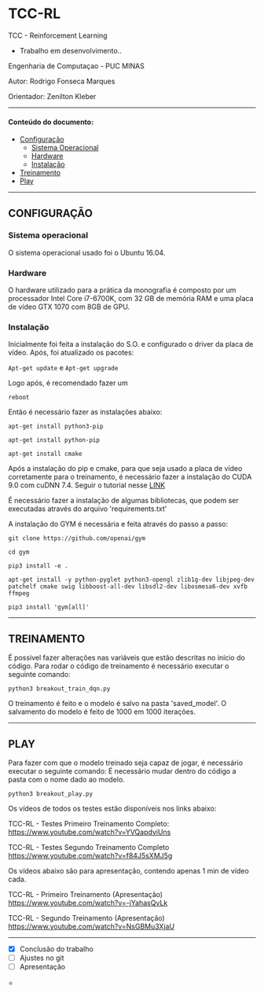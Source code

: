 # TCC-RL

TCC - Reinforcement Learning

 - Trabalho em desenvolvimento..

Engenharia de Computaçao - PUC MINAS

Autor: Rodrigo Fonseca Marques

Orientador: Zenilton Kleber

-----

#### Conteúdo do documento:

- [Configuração](#configuração)
    - [Sistema Operacional](#sistema-operacional)
    - [Hardware](#hardware)
    - [Instalação](#instalação)   
- [Treinamento](#treinamento)
- [Play](#play)


-----
## CONFIGURAÇÃO


### Sistema operacional
O sistema operacional usado foi o Ubuntu 16.04. 

### Hardware
O hardware utilizado para a prática da monografia é composto por um processador
Intel Core i7-6700K, com 32 GB de memória RAM e uma placa de vídeo GTX 1070 com
8GB de GPU.

### Instalação

Inicialmente foi feita a instalação do S.O. e configurado o driver da placa de vídeo.
Após, foi atualizado os pacotes:

`Apt-get update` e `Apt-get upgrade`

Logo após, é recomendado fazer um 

`reboot`

Então é necessário fazer as instalações abaixo:

`apt-get install python3-pip`

`apt-get install python-pip`

`apt-get install cmake`

Após a instalação do pip e cmake, para que seja usado a placa de vídeo corretamente para o treinamento, é necessário fazer a instalação do CUDA 9.0 com cuDNN 7.4. Seguir o tutorial nesse [LINK](https://medium.com/@zhanwenchen/install-cuda-and-cudnn-for-tensorflow-gpu-on-ubuntu-79306e4ac04e)

É necessário fazer a instalação de algumas bibliotecas, que podem ser executadas através do arquivo 'requirements.txt'

A instalação do GYM é necessária e feita através do passo a passo:
```
git clone https://github.com/openai/gym

cd gym 

pip3 install -e .

apt-get install -y python-pyglet python3-opengl zlib1g-dev libjpeg-dev patchelf cmake swig libboost-all-dev libsdl2-dev libosmesa6-dev xvfb ffmpeg

pip3 install 'gym[all]'
```
-----
## TREINAMENTO

É possivel fazer alterações nas variáveis que estão descritas no início do código.
Para rodar o código de treinamento é necessário executar o seguinte comando:

`python3 breakout_train_dqn.py`

O treinamento é feito e o modelo é salvo na pasta 'saved_model'. O salvamento do modelo é feito de 1000 em 1000 iterações.

-----
## PLAY

Para fazer com que o modelo treinado seja capaz de jogar, é necessário executar o seguinte comando:
É necessário mudar dentro do código a pasta com o nome dado ao modelo.

`python3 breakout_play.py`

Os vídeos de todos os testes estão disponíveis nos links abaixo:

TCC-RL - Testes Primeiro Treinamento Completo:
https://www.youtube.com/watch?v=YVQapdviUns

TCC-RL - Testes Segundo Treinamento Completo
https://www.youtube.com/watch?v=f84J5sXMJ5g


Os vídeos abaixo são para apresentação, contendo apenas 1 min de vídeo cada.

TCC-RL - Primeiro Treinamento (Apresentação)
https://www.youtube.com/watch?v=-jYahasQvLk

TCC-RL - Segundo Treinamento (Apresentação)
https://www.youtube.com/watch?v=NsGBMu3XjaU

-----





- [x] Conclusão do trabalho
- [ ] Ajustes no git
- [ ] Apresentação

:star:
